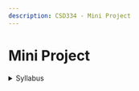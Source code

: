 ```yaml
---
description: CSD334 - Mini Project
---
```


# Mini Project

<details>

<summary>Syllabus</summary>

[CSD 334](https://drive.google.com/file/d/11qWo8DyxOZhKd2ekny80Eyy3-JlAd0bw/view)

</details>
